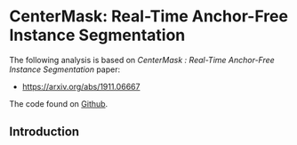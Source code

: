 # CenterMask: Real-Time Anchor-Free Instance Segmentation
The following analysis is based on _CenterMask : Real-Time Anchor-Free Instance Segmentation_ paper:

* https://arxiv.org/abs/1911.06667

The code found on [Github](https://github.com/youngwanLEE/CenterMask).

## Introduction